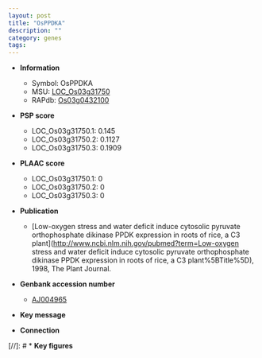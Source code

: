 ```yaml
---
layout: post
title: "OsPPDKA"
description: ""
category: genes
tags: 
---
```


* **Information**  
    + Symbol: OsPPDKA  
    + MSU: [LOC_Os03g31750](http://rice.plantbiology.msu.edu/cgi-bin/ORF_infopage.cgi?orf=LOC_Os03g31750)  
    + RAPdb: [Os03g0432100](http://rapdb.dna.affrc.go.jp/viewer/gbrowse_details/irgsp1?name=Os03g0432100)  

* **PSP score**  
    + LOC_Os03g31750.1: 0.145 
    + LOC_Os03g31750.2: 0.1127 
    + LOC_Os03g31750.3: 0.1909 

* **PLAAC score**  
    + LOC_Os03g31750.1: 0 
    + LOC_Os03g31750.2: 0 
    + LOC_Os03g31750.3: 0 

* **Publication**  
    + [Low-oxygen stress and water deficit induce cytosolic pyruvate orthophosphate dikinase PPDK expression in roots of rice, a C3 plant](http://www.ncbi.nlm.nih.gov/pubmed?term=Low-oxygen stress and water deficit induce cytosolic pyruvate orthophosphate dikinase PPDK expression in roots of rice, a C3 plant%5BTitle%5D), 1998, The Plant Journal.

* **Genbank accession number**  
    + [AJ004965](http://www.ncbi.nlm.nih.gov/nuccore/AJ004965)

* **Key message**  

* **Connection**  

[//]: # * **Key figures**  


